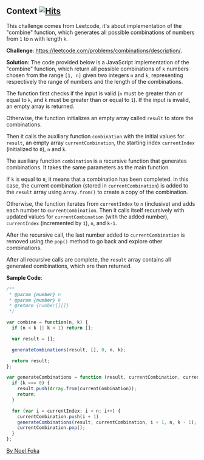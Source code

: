 ## Context&nbsp;[![Hits](https://hits.seeyoufarm.com/api/count/incr/badge.svg?url=https%3A%2F%2Fgithub.com%2Fnumerica-ideas%2Fcommunity%2Ftree%2Fmaster%2Falgorithms%2FCombinations&count_bg=%2379C83D&title_bg=%23555555&icon=&icon_color=%23E7E7E7&title=hits&edge_flat=false)](https://numericaideas.com/)
This challenge comes from Leetcode, it's about implementation of the "combine" function, which generates all possible combinations of numbers from ``1`` to ``n`` with length ``k``.

**Challenge**: https://leetcode.com/problems/combinations/description/.

**Solution**:
The code provided below is a JavaScript implementation of the "combine" function, which return all possible combinations of `k` numbers chosen from the range `[1, n]` given two integers `n` and `k`, representing respectively the range of numbers and the length of the combinations.

The function first checks if the input is valid (`n` must be greater than or equal to `k`, and `k` must be greater than or equal to `1`). If the input is invalid, an empty array is returned.

Otherwise, the function initializes an empty array called ``result`` to store the combinations.

Then it calls the auxiliary function ``combination`` with the initial values for ``result``, an empty array ``currentCombination``, the starting index ``currentIndex`` (initialized to ``0``), ``n`` and ``k``.

The auxiliary function ``combination`` is a recursive function that generates combinations. It takes the same parameters as the main function.

If ``k`` is equal to ``0``, it means that a combination has been completed. In this case, the current combination (stored in ``currentCombination``) is added to the ``result`` array using ``Array.from()`` to create a copy of the combination.

Otherwise, the function iterates from `currentIndex` to `n` (inclusive) and adds each number to ``currentCombination``. Then it calls itself recursively with updated values for `currentCombination` (with the added number), ``currentIndex`` (incremented by ``1``), ``n``, and ``k-1``.

After the recursive call, the last number added to ``currentCombination`` is removed using the ``pop()`` method to go back and explore other combinations.

After all recursive calls are complete, the ``result`` array contains all generated combinations, which are then returned.

**Sample Code**:
```javascript
/**
 * @param {number} n
 * @param {number} k
 * @return {number[][]}
 */

var combine = function(n, k) {
  if (n < k || k < 1) return [];

  var result = [];

  generateCombinations(result, [], 0, n, k);

  return result;
};

var generateCombinations = function (result, currentCombination, currentIndex, n, k) {
  if (k === 0) {
    result.push(Array.from(currentCombination));
    return;
  }

  for (var i = currentIndex; i < n; i++) {
    currentCombination.push(i + 1)
    generateCombinations(result, currentCombination, i + 1, n, k - 1);
    currentCombination.pop();
  }
};
```

[By Noel Foka](https://github.com/noelfoka)
